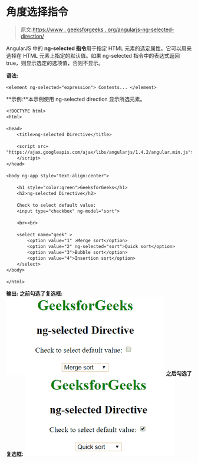 # 角度选择指令

> 原文:[https://www . geeksforgeeks . org/angularjs-ng-selected-direction/](https://www.geeksforgeeks.org/angularjs-ng-selected-directive/)

AngularJS 中的 **ng-selected 指令**用于指定 HTML 元素的选定属性。它可以用来选择在 HTML 元素上指定的默认值。如果 ng-selected 指令中的表达式返回 true，则显示选定的选项值，否则不显示。

**语法:**

```
<element ng-selected="expression"> Contents... </element> 
```

**示例:**本示例使用 ng-selected direction 显示所选元素。

```
<!DOCTYPE html>
<html>

<head>
    <title>ng-selected Directive</title>

    <script src=
"https://ajax.googleapis.com/ajax/libs/angularjs/1.4.2/angular.min.js">
    </script>
</head>

<body ng-app style="text-align:center">

    <h1 style="color:green">GeeksforGeeks</h1>
    <h2>ng-selected Directive</h2>     

    Check to select default value: 
    <input type="checkbox" ng-model="sort">

    <br><br>

    <select name="geek" >
        <option value="1" >Merge sort</option>
        <option value="2" ng-selected="sort">Quick sort</option>
        <option value="3">Bubble sort</option>
        <option value="4">Insertion sort</option>
    </select>
</body>

</html>                    
```

**输出:**
**之前勾选了复选框:**
![ngselected](img/e4f95ee37e558d5376f088a1497ace99.png)
**之后勾选了复选框:**
![ngselected](img/0bbfcca35f18bc7e771fff2da0950c3f.png)